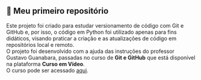 🥇 Meu primeiro repositório
---
Este projeto foi criado para estudar versionamento de código com Git e GitHub e, por isso, o código em Python foi utilizado apenas para fins didáticos, visando praticar a criação e as atualizações de código em repositórios local e remoto.  
O projeto foi desenvolvido com a ajuda das instruções do professor Gustavo Guanabara, passadas no curso de **Git e GitHub** que está disponível na plataforma **Curso em Vídeo**.   
O curso pode ser acessado [aqui](https://www.cursoemvideo.com/curso/curso-de-git-e-github/).
